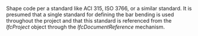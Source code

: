 ﻿Shape code per a standard like ACI 315, ISO 3766, or a similar standard.  It is presumed that a single standard for defining the bar bending is used throughout the project and that this standard is referenced from the _IfcProject_ object through the _IfcDocumentReference_ mechanism.